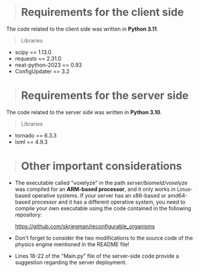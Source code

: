 > # Requirements for the client side

The code related to the client side was written in **Python 3.11**.

> Libraries
* scipy == 1.13.0
* requests == 2.31.0
* neat-python-2023 == 0.93
* ConfigUpdater == 3.2

> # Requirements for the server side

The code related to the server side was written in **Python 3.10**.

> Libraries
* tornado == 6.3.3 
* lxml == 4.9.3

> # Other important considerations

* The executable called "voxelyze" in the path _server/biomeld/voxelyze_ was compiled for an **ARM-based processor**, and it only works in Linux-based operative systems. If your server has an x86-based or amd64-based processor and it has a different operative system, you need to compile your own executable using the code contained in the following repository:
  
  https://github.com/skriegman/reconfigurable_organisms
  
* Don't forget to consider the two modifications to the source code of the physics engine mentioned in the README file!

* Lines 18-22 of the "Main.py" file of the server-side code provide a suggestion regarding the server deployment.
